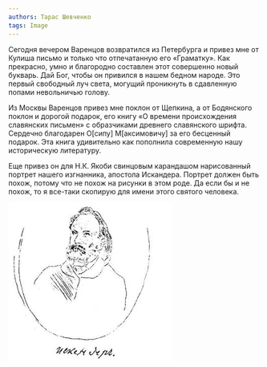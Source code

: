 ```yaml
---
authors: Тарас Шевченко
tags: Image
---
```


Сегодня вечером Варенцов возвратился из Петербурга и привез мне от
Кулиша письмо и только что отпечатанную его «Граматку». Как прекрасно,
умно и благородно составлен этот совершенно новый букварь. Дай
Бог, чтобы он привился в нашем бедном народе. Это первый свободный луч
света, могущий проникнуть в сдавленную попами невольничью голову.

Из Москвы Варенцов привез мне поклон от Щепкина, а от Бодянского поклон
и дорогой подарок, его книгу «О времени происхождения славянских
письмен» с образчиками древнего славянского шрифта. Сердечно благодарен
О[сипу] М[аксимовичу] за его бесценный подарок. Эта книга удивительно
как пополнила современную нашу историческую литературу.

Еще привез он для Н.К. Якоби свинцовым карандашом нарисованный портрет
нашего изгнанника, апостола Искандера. Портрет должен быть похож, потому
что не похож на рисунки в этом роде. Да если бы и не похож, то я
все-таки скопирую для имени этого святого человека.

![alt text](zobr03.jpg)

